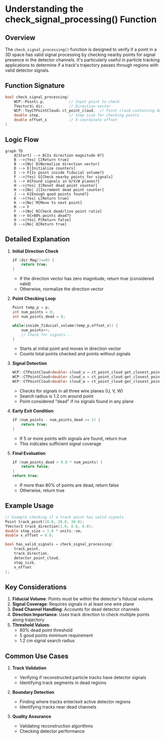 # Understanding the check_signal_processing() Function

## Overview
The `check_signal_processing()` function is designed to verify if a point in a 3D space has valid signal processing by checking nearby points for signal presence in the detector channels. It's particularly useful in particle tracking applications to determine if a track's trajectory passes through regions with valid detector signals.

## Function Signature
```cpp
bool check_signal_processing(
    WCP::Point& p,           // Input point to check
    TVector3& dir,           // Direction vector
    WCP::ToyCTPointCloud& ct_point_cloud,  // Point cloud containing detector signals
    double step,             // Step size for checking points
    double offset_x          // X-coordinate offset
)
```

## Logic Flow

```mermaid
graph TD
    A[Start] --> B{Is direction magnitude 0?}
    B -->|Yes| C[Return true]
    B -->|No| D[Normalize direction vector]
    D --> E[Initialize counters]
    E --> F{Is point inside fiducial volume?}
    F -->|Yes| G[Check nearby points for signals]
    G --> H{Found signals in U/V/W planes?}
    H -->|Yes| I[Reset dead point counter]
    H -->|No| J[Increment dead point counter]
    J --> K{Enough good points found?}
    K -->|Yes| L[Return true]
    K -->|No| M[Move to next point]
    M --> F
    F -->|No| N[Check dead/live point ratio]
    N --> O{>80% points dead?}
    O -->|Yes| P[Return false]
    O -->|No| Q[Return true]
```

## Detailed Explanation

1. **Initial Direction Check**
   ```cpp
   if (dir.Mag()==0) {
       return true;
   }
   ```
   - If the direction vector has zero magnitude, return true (considered valid)
   - Otherwise, normalize the direction vector

2. **Point Checking Loop**
   ```cpp
   Point temp_p = p;
   int num_points = 0;
   int num_points_dead = 0;
   
   while(inside_fiducial_volume(temp_p,offset_x)) {
       num_points++;
       // Check for signals...
   }
   ```
   - Starts at initial point and moves in direction vector
   - Counts total points checked and points without signals

3. **Signal Detection**
   ```cpp
   WCP::CTPointCloud<double> cloud_u = ct_point_cloud.get_closest_points(temp_p, 1.2*units::cm, 0);
   WCP::CTPointCloud<double> cloud_v = ct_point_cloud.get_closest_points(temp_p, 1.2*units::cm, 1);
   WCP::CTPointCloud<double> cloud_w = ct_point_cloud.get_closest_points(temp_p, 1.2*units::cm, 2);
   ```
   - Checks for signals in all three wire planes (U, V, W)
   - Search radius is 1.2 cm around point
   - Point considered "dead" if no signals found in any plane

4. **Early Exit Condition**
   ```cpp
   if (num_points - num_points_dead >= 5) {
       return true;
   }
   ```
   - If 5 or more points with signals are found, return true
   - This indicates sufficient signal coverage

5. **Final Evaluation**
   ```cpp
   if (num_points_dead > 0.8 * num_points) {
       return false;
   }
   return true;
   ```
   - If more than 80% of points are dead, return false
   - Otherwise, return true

## Example Usage

```cpp
// Example checking if a track point has valid signals
Point track_point(10.0, 20.0, 30.0);
TVector3 track_direction(1.0, 0.0, 0.0);
double step_size = 1.0 * units::cm;
double x_offset = 0.0;

bool has_valid_signals = check_signal_processing(
    track_point,
    track_direction, 
    detector_point_cloud,
    step_size,
    x_offset
);
```

## Key Considerations

1. **Fiducial Volume**: Points must be within the detector's fiducial volume
2. **Signal Coverage**: Requires signals in at least one wire plane
3. **Dead Channel Handling**: Accounts for dead detector channels
4. **Direction Importance**: Uses track direction to check multiple points along trajectory
5. **Threshold Values**: 
   - 80% dead point threshold
   - 5 good points minimum requirement
   - 1.2 cm signal search radius

## Common Use Cases

1. **Track Validation**
   - Verifying if reconstructed particle tracks have detector signals
   - Identifying track segments in dead regions

2. **Boundary Detection**
   - Finding where tracks enter/exit active detector regions
   - Identifying tracks near dead channels

3. **Quality Assurance**
   - Validating reconstruction algorithms
   - Checking detector performance